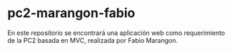 # pc2-marangon-fabio

En este repositorio se encontrará una aplicación web como requerimiento de la PC2 basada en MVC, realizada por Fabio Marangon.
